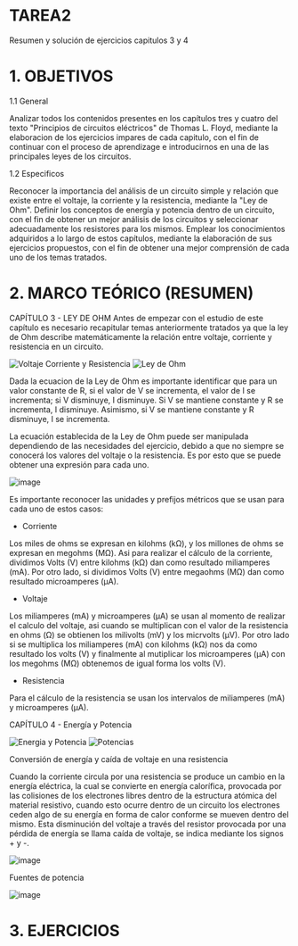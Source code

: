 # TAREA2
Resumen y solución de ejercicios capitulos 3 y 4

# 1. OBJETIVOS
1.1 General

Analizar todos los contenidos presentes en los capítulos tres y cuatro del texto "Principios de circuitos eléctricos" de Thomas L. Floyd, mediante la elaboracion de los ejercicios impares de cada capitulo, con el fin de continuar con el proceso de aprendizage e introducirnos en una de las principales leyes de los circuitos.

1.2 Especificos

Reconocer la importancia del análisis de un circuito simple y relación que existe entre el voltaje, la corriente y la resistencia, mediante la "Ley de Ohm".
Definir los conceptos de energía y potencia dentro de un circuito, con el fin de obtener un mejor análisis de los circuitos y seleccionar adecuadamente los resistores para los mismos.
Emplear los conocimientos adquiridos a lo largo de estos capítulos, mediante la elaboración de sus ejercicios propuestos, con el fin de obtener una mejor comprensión de cada uno de los temas tratados.

# 2. MARCO TEÓRICO (RESUMEN)

CAPÍTULO 3 - LEY DE OHM
Antes de empezar con el estudio de este capítulo es necesario recapitular temas anteriormente tratados ya que la ley de Ohm describe matemáticamente la relación entre voltaje, corriente y resistencia en un circuito.

![Voltaje Corriente y Resistencia](https://user-images.githubusercontent.com/116813369/202579707-f88d4b7b-c111-466d-800f-479e5576a47f.jpg)
![Ley de Ohm](https://user-images.githubusercontent.com/116813369/202585973-cb773155-2c8e-4714-9803-4d20968960a6.jpg)

Dada la ecuacion de la Ley de Ohm es importante identificar que para un valor constante de R, si el valor de V se incrementa, el valor de I se incrementa; si V disminuye, I disminuye. Si V se mantiene constante y R se incrementa, I disminuye. Asimismo, si V se mantiene constante y R disminuye, I se incrementa.

La ecuación establecida de la Ley de Ohm puede ser manipulada dependiendo de las necesidades del ejercicio, debido a que no siempre se conocerá los valores del voltaje o la resistencia. Es por esto que se puede obtener una expresión para cada uno.

![image](https://user-images.githubusercontent.com/116813369/202586062-ca7126aa-3d18-4a9e-b068-5f92da9143b6.png)

Es importante reconocer las unidades y prefijos métricos que se usan para cada uno de estos casos:

* Corriente

Los miles de ohms se expresan en kilohms (kΩ), y los millones de ohms se expresan en megohms (MΩ). Asi para realizar el cálculo de la corriente, dividimos Volts (V) entre kilohms (kΩ) dan como resultado miliamperes (mA). Por otro lado, si dividimos Volts (V) entre megaohms (MΩ) dan como resultado microamperes (μA).

* Voltaje

Los miliamperes (mA) y microamperes (μA) se usan al momento de realizar el calculo del voltaje, asi cuando se multiplican con el valor de la resistencia en ohms (Ω) se obtienen los milivolts (mV) y los micrvolts (μV). Por otro lado si se multiplica los miliamperes (mA) con kilohms (kΩ) nos da como resultado los volts (V) y finalmente al mutiplicar los microamperes (μA) con los megohms (MΩ) obtenemos de igual forma los volts (V).

* Resistencia

Para el cálculo de la resistencia se usan los intervalos de miliamperes (mA) y microamperes (μA).

CAPÍTULO 4 - Energía y Potencia

![Energia y Potencia](https://user-images.githubusercontent.com/116813369/202604610-6ad51cec-2236-4524-bb97-47545a094a45.jpg)
![Potencias](https://user-images.githubusercontent.com/116813369/202604620-7d1df88b-a3f8-499b-9ada-fb6884f5f6b8.jpg)

Conversión de energía y caída de voltaje en una resistencia

Cuando la corriente circula por una resistencia se produce un cambio en la energía eléctrica, la cual se convierte en energía calorífica, provocada por las colisiones de los electrones libres dentro de la estructura atómica del material resistivo, cuando esto ocurre dentro de un circuito los electrones ceden algo de su energía en forma de calor conforme se mueven dentro del mismo. Esta disminución del voltaje a través del resistor provocada por una pérdida de energía se llama caída de voltaje, se indica mediante los signos + y -.

![image](https://user-images.githubusercontent.com/116813369/202604735-b473f2d1-7038-46d6-838c-6148f460ebc5.png)

Fuentes de potencia

![image](https://user-images.githubusercontent.com/116813369/202604769-116f36ca-0799-43d2-a3ff-e9d3ad04f449.png)

# 3. EJERCICIOS

